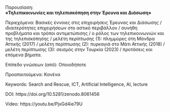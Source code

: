 Παρουσίαση:<br/>
<b>«Τηλεπικοινωνίες και τηλεπισκόπηση στην Έρευνα και Διάσωση»</b>

<p>Περιεχόμενα: Βασικές έννοιες στις επιχειρήσεις Έρευνας και Διάσωσης / ιδιαιτερότητες επιχειρήσεων στο αστικό περιβάλλον / συνήθη προβλήματα και τρόποι αντιμετώπισης / ο ρόλος των τηλεπικοινωνιών και της τηλεπισκόπησης / μελέτη περίπτωσης (1): πλημμύρες στη Μάνδρα Αττικής (2017) / μελέτη περίπτωσης (2): πυρκαγιά στο Μάτι Αττικής (2018) / μελέτη περίπτωσης (3): σεισμός στην Τουρκία (2023) / προτάσεις και επόμενα βήματα.</p>
<p>Επίπεδο γνώσεων (από): Οποιοδήποτε</p>
<p>Προαπαιτούμενα: Κανένα</p>
<p>Keywords: Search and Rescue, ICT, Artificial Intelligence, AI, lecture</p>
<p>DOI: https://doi.org/10.5281/zenodo.8061456</p>
<p>Video: https://youtu.be/PjxGd4ie79U</p>
